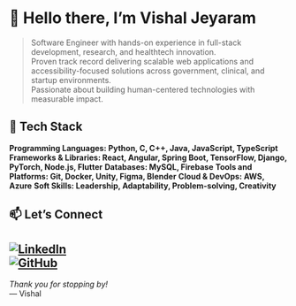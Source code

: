# 👋 Hello there, I’m **Vishal Jeyaram**

> Software Engineer with hands-on experience in full-stack development, research, and healthtech innovation.  
> Proven track record delivering scalable web applications and accessibility-focused solutions across government, clinical, and startup environments.  
> Passionate about building human-centered technologies with measurable impact.

## 🚀 Tech Stack
**Programming Languages: Python, C, C++, Java, JavaScript, TypeScript** 
**Frameworks & Libraries: React, Angular, Spring Boot, TensorFlow, Django, PyTorch, Node.js, Flutter** 
**Databases: MySQL, Firebase** 
**Tools and Platforms: Git, Docker, Unity, Figma, Blender** 
**Cloud & DevOps: AWS, Azure** 
**Soft Skills: Leadership, Adaptability, Problem-solving, Creativity** 


## 📫 Let’s Connect

[![LinkedIn](https://img.shields.io/badge/-LinkedIn-blue?style=flat&logo=linkedin)](https://linkedin.com/in/vishaljeyaram)  
[![GitHub](https://img.shields.io/badge/-GitHub-gray?style=flat&logo=github)](https://github.com/VishalJeyaram)  
---

*Thank you for stopping by!*  
— Vishal  

